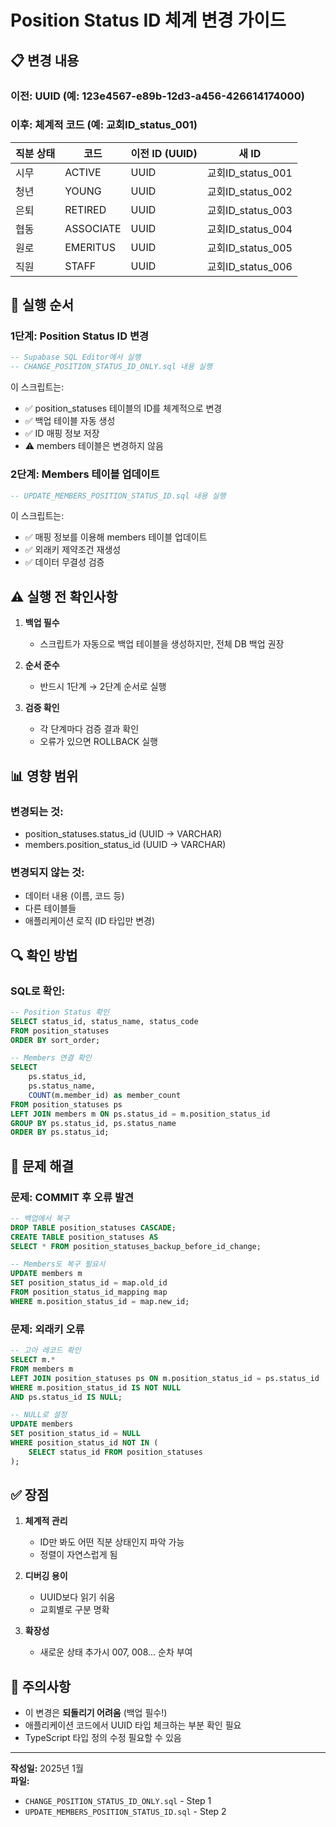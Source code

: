 # Position Status ID 체계 변경 가이드

## 📋 변경 내용

### 이전: UUID (예: 123e4567-e89b-12d3-a456-426614174000)
### 이후: 체계적 코드 (예: 교회ID_status_001)

| 직분 상태 | 코드 | 이전 ID (UUID) | 새 ID |
|-----------|------|----------------|--------|
| 시무 | ACTIVE | UUID | 교회ID_status_001 |
| 청년 | YOUNG | UUID | 교회ID_status_002 |
| 은퇴 | RETIRED | UUID | 교회ID_status_003 |
| 협동 | ASSOCIATE | UUID | 교회ID_status_004 |
| 원로 | EMERITUS | UUID | 교회ID_status_005 |
| 직원 | STAFF | UUID | 교회ID_status_006 |

## 🚀 실행 순서

### 1단계: Position Status ID 변경
```sql
-- Supabase SQL Editor에서 실행
-- CHANGE_POSITION_STATUS_ID_ONLY.sql 내용 실행
```

이 스크립트는:
- ✅ position_statuses 테이블의 ID를 체계적으로 변경
- ✅ 백업 테이블 자동 생성
- ✅ ID 매핑 정보 저장
- ⚠️ members 테이블은 변경하지 않음

### 2단계: Members 테이블 업데이트
```sql
-- UPDATE_MEMBERS_POSITION_STATUS_ID.sql 내용 실행
```

이 스크립트는:
- ✅ 매핑 정보를 이용해 members 테이블 업데이트
- ✅ 외래키 제약조건 재생성
- ✅ 데이터 무결성 검증

## ⚠️ 실행 전 확인사항

1. **백업 필수**
   - 스크립트가 자동으로 백업 테이블을 생성하지만, 전체 DB 백업 권장

2. **순서 준수**
   - 반드시 1단계 → 2단계 순서로 실행

3. **검증 확인**
   - 각 단계마다 검증 결과 확인
   - 오류가 있으면 ROLLBACK 실행

## 📊 영향 범위

### 변경되는 것:
- position_statuses.status_id (UUID → VARCHAR)
- members.position_status_id (UUID → VARCHAR)

### 변경되지 않는 것:
- 데이터 내용 (이름, 코드 등)
- 다른 테이블들
- 애플리케이션 로직 (ID 타입만 변경)

## 🔍 확인 방법

### SQL로 확인:
```sql
-- Position Status 확인
SELECT status_id, status_name, status_code 
FROM position_statuses 
ORDER BY sort_order;

-- Members 연결 확인
SELECT 
    ps.status_id,
    ps.status_name,
    COUNT(m.member_id) as member_count
FROM position_statuses ps
LEFT JOIN members m ON ps.status_id = m.position_status_id
GROUP BY ps.status_id, ps.status_name
ORDER BY ps.status_id;
```

## 🔧 문제 해결

### 문제: COMMIT 후 오류 발견
```sql
-- 백업에서 복구
DROP TABLE position_statuses CASCADE;
CREATE TABLE position_statuses AS 
SELECT * FROM position_statuses_backup_before_id_change;

-- Members도 복구 필요시
UPDATE members m
SET position_status_id = map.old_id
FROM position_status_id_mapping map
WHERE m.position_status_id = map.new_id;
```

### 문제: 외래키 오류
```sql
-- 고아 레코드 확인
SELECT m.* 
FROM members m
LEFT JOIN position_statuses ps ON m.position_status_id = ps.status_id
WHERE m.position_status_id IS NOT NULL 
AND ps.status_id IS NULL;

-- NULL로 설정
UPDATE members 
SET position_status_id = NULL
WHERE position_status_id NOT IN (
    SELECT status_id FROM position_statuses
);
```

## ✅ 장점

1. **체계적 관리**
   - ID만 봐도 어떤 직분 상태인지 파악 가능
   - 정렬이 자연스럽게 됨

2. **디버깅 용이**
   - UUID보다 읽기 쉬움
   - 교회별로 구분 명확

3. **확장성**
   - 새로운 상태 추가시 007, 008... 순차 부여

## 📝 주의사항

- 이 변경은 **되돌리기 어려움** (백업 필수!)
- 애플리케이션 코드에서 UUID 타입 체크하는 부분 확인 필요
- TypeScript 타입 정의 수정 필요할 수 있음

---

**작성일:** 2025년 1월  
**파일:**
- `CHANGE_POSITION_STATUS_ID_ONLY.sql` - Step 1
- `UPDATE_MEMBERS_POSITION_STATUS_ID.sql` - Step 2